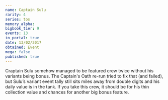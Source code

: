 ```yaml
---
name: Captain Sulu
rarity: 4
series: tos
memory_alpha:
bigbook_tier: 9
events: 13
in_portal: true
date: 13/02/2017
obtained: Event
mega: false
published: true
---
```


Craptain Sulu somehow managed to be featured crew twice without his variants being bonus. The Captain's Oath re-run tried to fix that (and failed), but Sulu’s variant event tally still sits miles away from double digits and his daily value is in the tank. If you take this crew, it should be for his thin collection value and chances for another big bonus feature.
